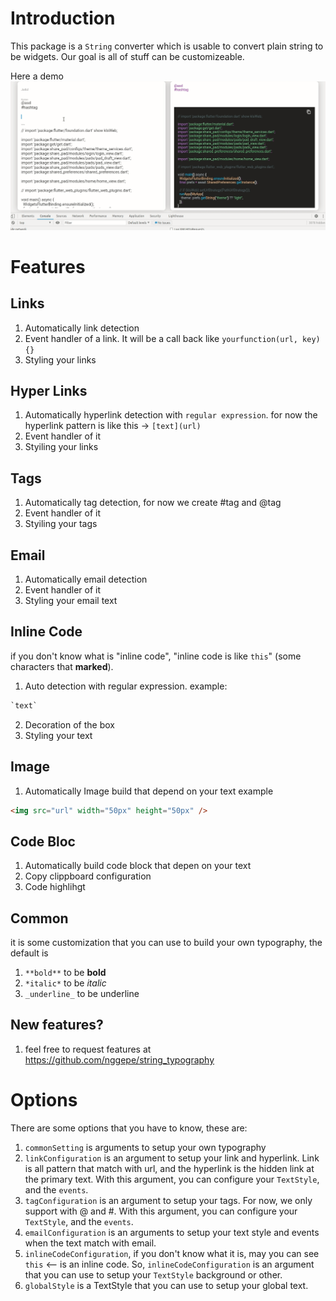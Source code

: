 # Introduction

This package is a `String` converter which is usable to convert plain string to be widgets.
Our goal is all of stuff can be customizeable.

Here a demo
<img src="https://raw.githubusercontent.com/nggepe/string_typography/master/doc/st_demo.gif" />

# Features


## Links

1. Automatically link detection
2. Event handler of a link. It will be a call back like `yourfunction(url, key){}`
3. Styling your links

## Hyper Links

1. Automatically hyperlink detection with `regular expression`. for now the hyperlink pattern is like this -> `[text](url)` 
2. Event handler of it
3. Styiling your links

## Tags

1. Automatically tag detection, for now we create #tag and @tag
2. Event handler of it
3. Styiling your tags

## Email

1. Automatically email detection
2. Event handler of it
3. Styling your email text

## Inline Code

if you don't know what is "inline code", "inline code is like `this`" (some characters that **marked**).

1. Auto detection with regular expression.
example: 
```dart
`text`
```
2. Decoration of the box
3. Styling your text

## Image

1. Automatically Image build that depend on your text
example
```html
<img src="url" width="50px" height="50px" />
```

## Code Bloc

1. Automatically build code block that depen on your text
2. Copy clippboard configuration
3. Code highlihgt

## Common

it is some customization that you can use to build your own typography, the default is

1. `**bold**` to be **bold**
2. `*italic*` to be *italic*
3. `_underline_` to be underline

## New features?

1. feel free to request features at https://github.com/nggepe/string_typography

# Options

There are some options that you have to know, these are:

1. `commonSetting` is arguments to setup your own typography
2. `linkConfiguration` is an argument to setup your link and hyperlink. Link is all pattern that match with url, and the hyperlink is the hidden link at the primary text. With this argument, you can configure your `TextStyle`, and the `events`.
3. `tagConfiguration` is an argument to setup your tags. For now, we only support with @ and #.  With this argument, you can configure your `TextStyle`, and the `events`.
4. `emailConfiguration` is an arguments to setup your text style and events when the text match with email.
5. `inlineCodeConfiguration`, if you don't know what it is, may you can see `this` <-- is an inline code. So, `inlineCodeConfiguration` is an argument that you can use to setup your `TextStyle` background or other.
6. `globalStyle` is a TextStyle that you can use to setup your global text.


